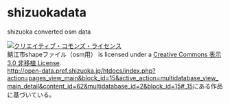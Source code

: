 shizuokadata
============

shizuoka converted osm data
<body>
<a rel="license" href="http://creativecommons.org/licenses/by/3.0/deed.ja"><img alt="クリエイティブ・コモンズ・ライセンス" style="border-width:0" src="http://i.creativecommons.org/l/by/3.0/88x31.png" /></a><br /><span xmlns:dct="http://purl.org/dc/terms/" property="dct:title">鯖江市shapeファイル（osm用）</span> is licensed under a <a rel="license" href="http://creativecommons.org/licenses/by/3.0/deed.ja">Creative Commons 表示 3.0 非移植 License</a>.<br /><a xmlns:dct="http://purl.org/dc/terms/" href="http://open-data.pref.shizuoka.jp/htdocs/index.php?action=pages_view_main&block_id=15&active_action=multidatabase_view_main_detail&content_id=62&multidatabase_id=2&block_id=15#_15" rel="dct:source">http://open-data.pref.shizuoka.jp/htdocs/index.php?action=pages_view_main&block_id=15&active_action=multidatabase_view_main_detail&content_id=62&multidatabase_id=2&block_id=15#_15</a>にある作品に基づいている。
</body>
</html>

